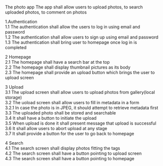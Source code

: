 The photo app
The app shall allow users to upload photos, to search uploaded photos, to comment on photos

1.Authentication  
1.1 The authentication shall allow the users to log in using email and password  
1.2 The authentication shall allow users to sign up using email and password  
1.3 The authentication shall bring user to homepage once log in is completed  
  
2 Homepage  
2.1 The homepage shall have a search bar at the top  
2.2 The homepage shall display thumbnail pictures as its body  
2.3 The homepage shall provide an upload button which brings the user to upload screen  
  
3 Upload  
3.1 The upload screen shall allow users to upload photos from gallery(local storage)  
3.2 The uoload screen shall allow users to fill in metadata in a form  
3.2.1 In case the photo is in JPEG, it should attempt to retrieve metadata first  
3.3 The uploaded photo shall be stored and searchable  
3.4 It shall have a button to initiate the upload  
3.5 When upload is done it shall present message that upload is successful  
3.6 It shall allow users to abort upload at any stage  
3.7 It shall provide a button for the user to go back to homepage  
  
4 Search  
4.1 The search screen shall display photos fitting the tags  
4.2 The search screen shall have a button pointing to upload screen  
4.3 The search screen shall have a button pointing to homepage  
